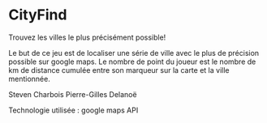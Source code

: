 # CityFind
Trouvez les villes le plus précisément possible!

Le but de ce jeu est de localiser une série de ville avec le plus de précision possible sur google maps. Le nombre de point du joueur est le nombre de km de distance cumulée entre son marqueur sur la carte et la ville mentionnée.

Steven Charbois 
Pierre-Gilles Delanoë

Technologie utilisée : 
google maps API
